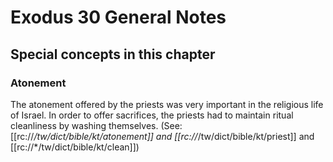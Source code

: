 # Exodus 30 General Notes
## Special concepts in this chapter

### Atonement
The atonement offered by the priests was very important in the religious life of Israel. In order to offer sacrifices, the priests had to maintain ritual cleanliness by washing themselves. (See: [[rc://*/tw/dict/bible/kt/atonement]] and [[rc://*/tw/dict/bible/kt/priest]] and [[rc://*/tw/dict/bible/kt/clean]])
